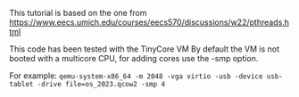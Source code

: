This tutorial is based on the one from https://www.eecs.umich.edu/courses/eecs570/discussions/w22/pthreads.html

This code has been tested with the TinyCore VM
By default the VM is not booted with a multicore CPU, for adding cores use the -smp option.

For example:
`qemu-system-x86_64 -m 2048 -vga virtio -usb -device usb-tablet -drive file=os_2023.qcow2 -smp 4`